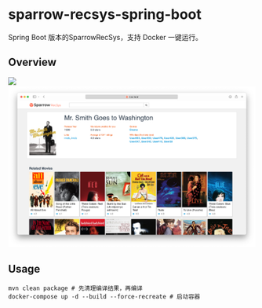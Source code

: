 # sparrow-recsys-spring-boot
Spring Boot 版本的SparrowRecSys，支持 Docker 一键运行。

## Overview
![](docs/preview.png)
![](docs/related.png)

## Usage
```shell
mvn clean package # 先清理编译结果，再编译
docker-compose up -d --build --force-recreate # 启动容器
```
